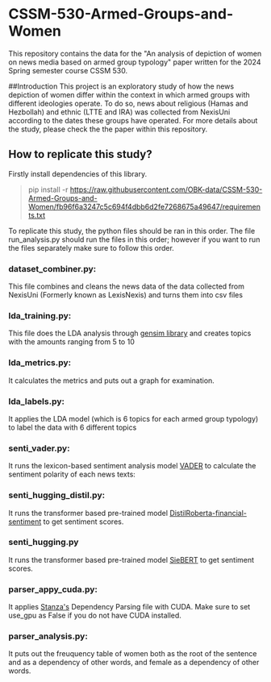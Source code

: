 # CSSM-530-Armed-Groups-and-Women

This repository contains the data for the "An analysis of depiction of women on news media based on armed group typology" paper written for the 2024 Spring semester course CSSM 530.

##Introduction
This project is an exploratory study of how the news depiction of women differ within the context in which armed groups with different ideologies operate. To do so, news about religious (Hamas and Hezbollah) and ethnic (LTTE and IRA) was collected from NexisUni according to the dates these groups have operated. For more details about the study, please check the the paper within this repository.

## How to replicate this study?

Firstly install dependencies of this library.

> pip install -r https://raw.githubusercontent.com/OBK-data/CSSM-530-Armed-Groups-and-Women/fb96f6a3247c5c694f4dbb6d2fe7268675a49647/requirements.txt

To replicate this study, the python files should be ran in this order. The file run_analysis.py should run the files in this order; however if you want to run the files separately make sure to follow this order.
### dataset_combiner.py:
This file combines and cleans the news data of the data collected from NexisUni (Formerly known as LexisNexis) and turns them into csv files
### lda_training.py:
This file does the LDA analysis through [gensim library](https://radimrehurek.com/gensim/) and creates topics with the amounts ranging from 5 to 10
### lda_metrics.py:
It calculates the metrics and puts out a graph for examination.
### lda_labels.py:
It applies the LDA model (which is 6 topics for each armed group typology) to label the data with 6 different topics
### senti_vader.py:
It runs the lexicon-based sentiment analysis model [VADER](https://github.com/cjhutto/vaderSentiment) to calculate the sentiment polarity of each news texts:
### senti_hugging_distil.py:
It runs the transformer based pre-trained model [DistilRoberta-financial-sentiment](https://huggingface.co/mr8488/distilroberta-finetuned-financial-news-sentiment-analysis) to get sentiment scores.
### senti_hugging.py
It runs the transformer based pre-trained model [SieBERT](https://huggingface.co/siebert/sentiment-roberta-large-english) to get sentiment scores.
### parser_appy_cuda.py:
It applies [Stanza's](https://stanfordnlp.github.io/stanza/usage.html) Dependency Parsing file with CUDA. Make sure to set use_gpu as False if you do not have CUDA installed.
### parser_analysis.py:
It puts out the freuquency table of women both as the root of the sentence and as a dependency of other words, and female as a dependency of other words.

